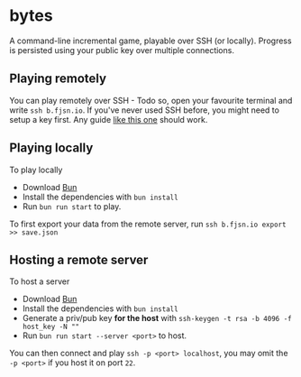 # bytes

A command-line incremental game, playable over SSH (or locally). Progress is persisted using your public key over multiple connections.

## Playing remotely

You can play remotely over SSH - Todo so, open your favourite terminal and write `ssh b.fjsn.io`.
If you've never used SSH before, you might need to setup a key first. Any guide [like this one](https://docs.github.com/en/authentication/connecting-to-github-with-ssh/generating-a-new-ssh-key-and-adding-it-to-the-ssh-agent) should work.

## Playing locally

To play locally

-   Download [Bun](https://bun.sh)
-   Install the dependencies with `bun install`
-   Run `bun run start` to play.

To first export your data from the remote server, run `ssh b.fjsn.io export >> save.json`

## Hosting a remote server

To host a server

-   Download [Bun](https://bun.sh)
-   Install the dependencies with `bun install`
-   Generate a priv/pub key **for the host** with `ssh-keygen -t rsa -b 4096 -f host_key -N ""`
-   Run `bun run start --server <port>` to host.

You can then connect and play `ssh -p <port> localhost`, you may omit the `-p <port>` if you host it on port `22`.
